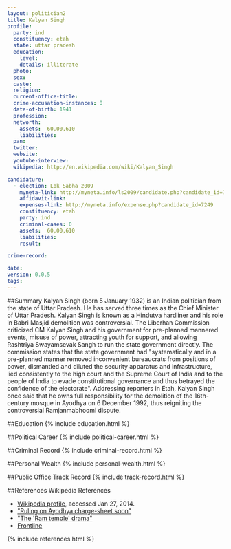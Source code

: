 ```yaml
---
layout: politician2
title: Kalyan Singh
profile: 
  party: ind
  constituency: etah
  state: uttar pradesh
  education: 
    level: 
    details: illiterate
  photo: 
  sex: 
  caste: 
  religion: 
  current-office-title: 
  crime-accusation-instances: 0
  date-of-birth: 1941
  profession: 
  networth: 
    assets:  60,00,610
    liabilities: 
  pan: 
  twitter: 
  website: 
  youtube-interview: 
  wikipedia: http://en.wikipedia.com/wiki/Kalyan_Singh

candidature: 
  - election: Lok Sabha 2009
    myneta-link: http://myneta.info/ls2009/candidate.php?candidate_id=7249
    affidavit-link: 
    expenses-link: http://myneta.info/expense.php?candidate_id=7249
    constituency: etah 
    party: ind
    criminal-cases: 0
    assets:  60,00,610
    liabilities: 
    result:  

crime-record: 

date: 
version: 0.0.5
tags: 
---
```

##Summary
Kalyan Singh (born 5 January 1932) is an Indian politician from the state of Uttar Pradesh. He has served three times as the Chief Minister of Uttar Pradesh. Kalyan Singh is known as a Hindutva hardliner and his role in Babri Masjid demolition was controversial. The Liberhan Commission criticized CM Kalyan Singh and his government for pre-planned mannered events, misuse of power, attracting youth for support, and allowing Rashtriya Swayamsevak Sangh to run the state government directly. The commission states that the state government had "systematically and in a pre-planned manner removed inconvenient bureaucrats from positions of power, dismantled and diluted the security apparatus and infrastructure, lied consistently to the high court and the Supreme Court of India and to the people of India to evade constitutional governance and thus betrayed the confidence of the electorate". Addressing reporters in Etah, Kalyan Singh once said that he owns full responsibility for the demolition of the 16th-century mosque in Ayodhya on 6 December 1992, thus reigniting the controversial Ramjanmabhoomi dispute.




##Education
{% include education.html %}


##Political Career
{% include political-career.html %}


##Criminal Record
{% include criminal-record.html %}


##Personal Wealth
{% include personal-wealth.html %}


##Public Office Track Record
{% include track-record.html %}


##References
Wikipedia References
- [Wikipedia profile]({{page.profile.wikipedia}}), accessed Jan 27, 2014.
- ["Ruling on Ayodhya charge-sheet soon"][wiki1]
- ["The 'Ram temple' drama"][wiki2]
- [Frontline][wiki3]

[wiki1]: http://www.indianexpress.com/res/web/pIe/ie/daily/19980427/11750564.html
[wiki2]: http://www.hinduonnet.com/fline/fl1515/15150960.htm
[wiki3]: /wiki/Frontline_(magazine)


{% include references.html %}